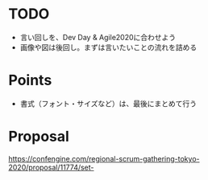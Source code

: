 
# TODO
- 言い回しを、Dev Day & Agile2020に合わせよう
- 画像や図は後回し。まずは言いたいことの流れを詰める


# Points
- 書式（フォント・サイズなど）は、最後にまとめて行う


# Proposal
https://confengine.com/regional-scrum-gathering-tokyo-2020/proposal/11774/set-
